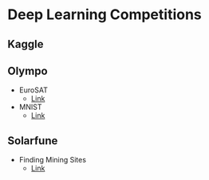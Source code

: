 # Deep Learning Competitions

## Kaggle


## Olympo
- EuroSAT
    - [Link](https://www.olympo.ai/competiciones/eurosat/)
- MNIST
    - [Link](https://www.olympo.ai/competiciones/mnist/)

## Solarfune
- Finding Mining Sites
    - [Link](https://solafune.com/competitions/58406cd6-c3bb-4f7a-85c7-c5a1ad67ca03?menu=about&tab=&modal=%22%22)
